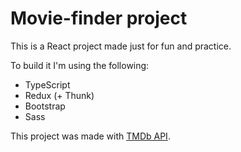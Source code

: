 # Movie-finder project

This is a React project made just for fun and practice.

To build it I'm using the following:
* TypeScript
* Redux (+ Thunk)
* Bootstrap
* Sass

This project was made with [TMDb API](https://www.themoviedb.org/).
